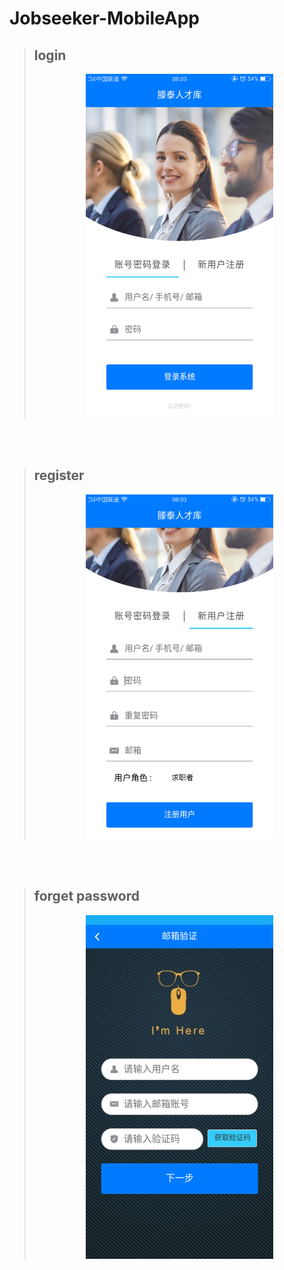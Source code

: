 # Jobseeker-MobileApp

> ## login
> <div align=center><img width="300" height="550" src="https://github.com/Jlp18/Jobseeker2-MobileApp/blob/master/screenCapture/Screenshot_2018-07-30-08-03-29-45.png"/></div>
 <br><br>

> ## register
> <div align=center><img width="300" height="550" src="https://github.com/Jlp18/Jobseeker2-MobileApp/blob/master/screenCapture/Screenshot_2018-07-30-08-03-38-29.png"/></div>
 <br><br>


> ## forget password 
> <div align=center><img width="300" height="550" src="https://github.com/Jlp18/Jobseeker2-MobileApp/blob/master/screenCapture/Screenshot_2018-07-30-08-10-51-39.png"/></div>
 <br><br>